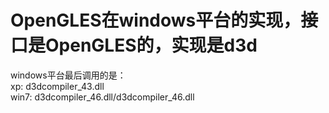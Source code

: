 # OpenGLES在windows平台的实现，接口是OpenGLES的，实现是d3d
windows平台最后调用的是：    
xp:   d3dcompiler_43.dll    
win7: d3dcompiler_46.dll/d3dcompiler_46.dll
